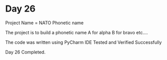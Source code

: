 # Day 26

Project Name = NATO Phonetic name

The project is to build a phonetic name
A for alpha
B for bravo 
etc....

The code was written using PyCharm IDE
Tested and Verified Successfully

Day 26 Completed.
